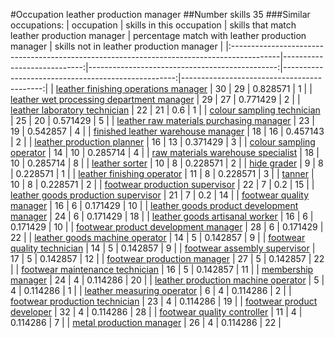 #Occupation leather production manager
##Number skills 35
###Similar occupations:
| occupation                                                                                |   skills in this occupation |   skills that match leather production manager |   percentage match with leather production manager |   skills not in leather production manager |
|:------------------------------------------------------------------------------------------|----------------------------:|-----------------------------------------------:|---------------------------------------------------:|-------------------------------------------:|
| [leather finishing operations manager](leather_finishing_operations_manager.md)           |                          30 |                                             29 |                                           0.828571 |                                          1 |
| [leather wet processing department manager](leather_wet_processing_department_manager.md) |                          29 |                                             27 |                                           0.771429 |                                          2 |
| [leather laboratory technician](leather_laboratory_technician.md)                         |                          22 |                                             21 |                                           0.6      |                                          1 |
| [colour sampling technician](colour_sampling_technician.md)                               |                          25 |                                             20 |                                           0.571429 |                                          5 |
| [leather raw materials purchasing manager](leather_raw_materials_purchasing_manager.md)   |                          23 |                                             19 |                                           0.542857 |                                          4 |
| [finished leather warehouse manager](finished_leather_warehouse_manager.md)               |                          18 |                                             16 |                                           0.457143 |                                          2 |
| [leather production planner](leather_production_planner.md)                               |                          16 |                                             13 |                                           0.371429 |                                          3 |
| [colour sampling operator](colour_sampling_operator.md)                                   |                          14 |                                             10 |                                           0.285714 |                                          4 |
| [raw materials warehouse specialist](raw_materials_warehouse_specialist.md)               |                          18 |                                             10 |                                           0.285714 |                                          8 |
| [leather sorter](leather_sorter.md)                                                       |                          10 |                                              8 |                                           0.228571 |                                          2 |
| [hide grader](hide_grader.md)                                                             |                           9 |                                              8 |                                           0.228571 |                                          1 |
| [leather finishing operator](leather_finishing_operator.md)                               |                          11 |                                              8 |                                           0.228571 |                                          3 |
| [tanner](tanner.md)                                                                       |                          10 |                                              8 |                                           0.228571 |                                          2 |
| [footwear production supervisor](footwear_production_supervisor.md)                       |                          22 |                                              7 |                                           0.2      |                                         15 |
| [leather goods production supervisor](leather_goods_production_supervisor.md)             |                          21 |                                              7 |                                           0.2      |                                         14 |
| [footwear quality manager](footwear_quality_manager.md)                                   |                          16 |                                              6 |                                           0.171429 |                                         10 |
| [leather goods product development manager](leather_goods_product_development_manager.md) |                          24 |                                              6 |                                           0.171429 |                                         18 |
| [leather goods artisanal worker](leather_goods_artisanal_worker.md)                       |                          16 |                                              6 |                                           0.171429 |                                         10 |
| [footwear product development manager](footwear_product_development_manager.md)           |                          28 |                                              6 |                                           0.171429 |                                         22 |
| [leather goods machine operator](leather_goods_machine_operator.md)                       |                          14 |                                              5 |                                           0.142857 |                                          9 |
| [footwear quality technician](footwear_quality_technician.md)                             |                          14 |                                              5 |                                           0.142857 |                                          9 |
| [footwear assembly supervisor](footwear_assembly_supervisor.md)                           |                          17 |                                              5 |                                           0.142857 |                                         12 |
| [footwear production manager](footwear_production_manager.md)                             |                          27 |                                              5 |                                           0.142857 |                                         22 |
| [footwear maintenance technician](footwear_maintenance_technician.md)                     |                          16 |                                              5 |                                           0.142857 |                                         11 |
| [membership manager](membership_manager.md)                                               |                          24 |                                              4 |                                           0.114286 |                                         20 |
| [leather production machine operator](leather_production_machine_operator.md)             |                           5 |                                              4 |                                           0.114286 |                                          1 |
| [leather measuring operator](leather_measuring_operator.md)                               |                           6 |                                              4 |                                           0.114286 |                                          2 |
| [footwear production technician](footwear_production_technician.md)                       |                          23 |                                              4 |                                           0.114286 |                                         19 |
| [footwear product developer](footwear_product_developer.md)                               |                          32 |                                              4 |                                           0.114286 |                                         28 |
| [footwear quality controller](footwear_quality_controller.md)                             |                          11 |                                              4 |                                           0.114286 |                                          7 |
| [metal production manager](metal_production_manager.md)                                   |                          26 |                                              4 |                                           0.114286 |                                         22 |
